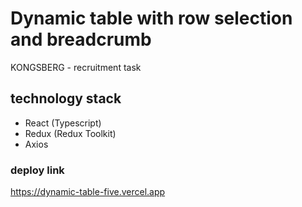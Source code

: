 # Dynamic table with row selection and breadcrumb

KONGSBERG - recruitment task

## technology stack

 - React (Typescript)
 - Redux (Redux Toolkit)
 - Axios

### deploy link

https://dynamic-table-five.vercel.app

